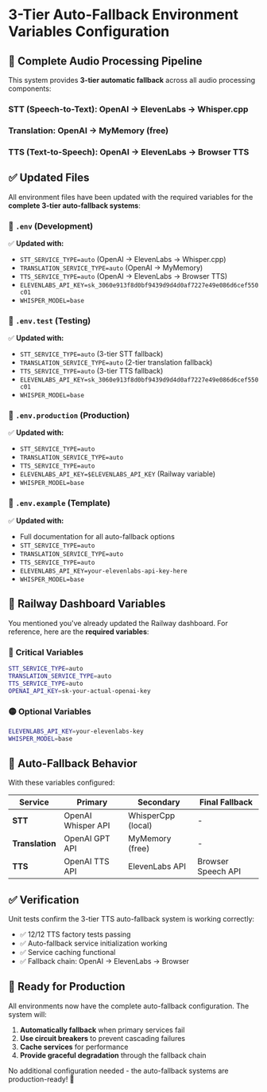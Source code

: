 # 3-Tier Auto-Fallback Environment Variables Configuration

## 🎯 **Complete Audio Processing Pipeline**

This system provides **3-tier automatic fallback** across all audio processing components:

### **STT (Speech-to-Text)**: OpenAI → ElevenLabs → Whisper.cpp
### **Translation**: OpenAI → MyMemory (free)  
### **TTS (Text-to-Speech)**: OpenAI → ElevenLabs → Browser TTS

## ✅ Updated Files

All environment files have been updated with the required variables for the **complete 3-tier auto-fallback systems**:

### 📁 `.env` (Development)
✅ **Updated with:**
- `STT_SERVICE_TYPE=auto` (OpenAI → ElevenLabs → Whisper.cpp)
- `TRANSLATION_SERVICE_TYPE=auto` (OpenAI → MyMemory)
- `TTS_SERVICE_TYPE=auto` (OpenAI → ElevenLabs → Browser TTS)
- `ELEVENLABS_API_KEY=sk_3060e913f8d0bf9439d9d4d0af7227e49e086d6cef550c01`
- `WHISPER_MODEL=base`

### 📁 `.env.test` (Testing)
✅ **Updated with:**
- `STT_SERVICE_TYPE=auto` (3-tier STT fallback)
- `TRANSLATION_SERVICE_TYPE=auto` (2-tier translation fallback)
- `TTS_SERVICE_TYPE=auto` (3-tier TTS fallback)
- `ELEVENLABS_API_KEY=sk_3060e913f8d0bf9439d9d4d0af7227e49e086d6cef550c01`  
- `WHISPER_MODEL=base`

### 📁 `.env.production` (Production)
✅ **Updated with:**
- `STT_SERVICE_TYPE=auto`
- `TRANSLATION_SERVICE_TYPE=auto`
- `TTS_SERVICE_TYPE=auto`
- `ELEVENLABS_API_KEY=$ELEVENLABS_API_KEY` (Railway variable)
- `WHISPER_MODEL=base`

### 📁 `.env.example` (Template)
✅ **Updated with:**
- Full documentation for all auto-fallback options
- `STT_SERVICE_TYPE=auto`
- `TRANSLATION_SERVICE_TYPE=auto`
- `TTS_SERVICE_TYPE=auto`
- `ELEVENLABS_API_KEY=your-elevenlabs-api-key-here`
- `WHISPER_MODEL=base`

## 🚂 Railway Dashboard Variables

You mentioned you've already updated the Railway dashboard. For reference, here are the **required variables**:

### 🔑 **Critical Variables**
```bash
STT_SERVICE_TYPE=auto
TRANSLATION_SERVICE_TYPE=auto
TTS_SERVICE_TYPE=auto
OPENAI_API_KEY=sk-your-actual-openai-key
```

### 🟡 **Optional Variables**
```bash
ELEVENLABS_API_KEY=your-elevenlabs-key
WHISPER_MODEL=base
```

## 🔄 Auto-Fallback Behavior

With these variables configured:

| **Service** | **Primary** | **Secondary** | **Final Fallback** |
|-------------|-------------|---------------|-------------------|
| **STT** | OpenAI Whisper API | WhisperCpp (local) | - |
| **Translation** | OpenAI GPT API | MyMemory (free) | - |
| **TTS** | OpenAI TTS API | ElevenLabs API | Browser Speech API |

## ✅ Verification

Unit tests confirm the 3-tier TTS auto-fallback system is working correctly:
- ✅ 12/12 TTS factory tests passing
- ✅ Auto-fallback service initialization working
- ✅ Service caching functional
- ✅ Fallback chain: OpenAI → ElevenLabs → Browser

## 🚀 Ready for Production

All environments now have the complete auto-fallback configuration. The system will:

1. **Automatically fallback** when primary services fail
2. **Use circuit breakers** to prevent cascading failures
3. **Cache services** for performance
4. **Provide graceful degradation** through the fallback chain

No additional configuration needed - the auto-fallback systems are production-ready! 🎉
